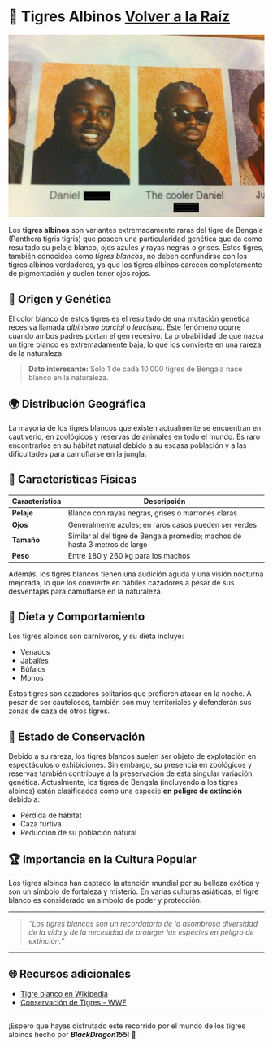 # 🐯 Tigres Albinos [Volver a la Raíz](./)

![Imagen](./images/daniel.png)

Los **tigres albinos** son variantes extremadamente raras del tigre de Bengala (Panthera tigris tigris) que poseen una particularidad genética que da como resultado su pelaje blanco, ojos azules y rayas negras o grises. Estos tigres, también conocidos como *tigres blancos*, no deben confundirse con los tigres albinos verdaderos, ya que los tigres albinos carecen completamente de pigmentación y suelen tener ojos rojos.

## 📜 Origen y Genética

El color blanco de estos tigres es el resultado de una mutación genética recesiva llamada *albinismo parcial* o *leucismo*. Este fenómeno ocurre cuando ambos padres portan el gen recesivo. La probabilidad de que nazca un tigre blanco es extremadamente baja, lo que los convierte en una rareza de la naturaleza.

> **Dato interesante:** Solo 1 de cada 10,000 tigres de Bengala nace blanco en la naturaleza. 

## 🌍 Distribución Geográfica

La mayoría de los tigres blancos que existen actualmente se encuentran en cautiverio, en zoológicos y reservas de animales en todo el mundo. Es raro encontrarlos en su hábitat natural debido a su escasa población y a las dificultades para camuflarse en la jungla.

## 🧬 Características Físicas

| Característica     | Descripción                                                                 |
|--------------------|-----------------------------------------------------------------------------|
| **Pelaje**         | Blanco con rayas negras, grises o marrones claras                           |
| **Ojos**           | Generalmente azules; en raros casos pueden ser verdes                       |
| **Tamaño**         | Similar al del tigre de Bengala promedio; machos de hasta 3 metros de largo |
| **Peso**           | Entre 180 y 260 kg para los machos                                         |

Además, los tigres blancos tienen una audición aguda y una visión nocturna mejorada, lo que los convierte en hábiles cazadores a pesar de sus desventajas para camuflarse en la naturaleza.

## 🍖 Dieta y Comportamiento

Los tigres albinos son carnívoros, y su dieta incluye:

- Venados
- Jabalíes
- Búfalos
- Monos

Estos tigres son cazadores solitarios que prefieren atacar en la noche. A pesar de ser cautelosos, también son muy territoriales y defenderán sus zonas de caza de otros tigres.

## 🚨 Estado de Conservación

Debido a su rareza, los tigres blancos suelen ser objeto de explotación en espectáculos o exhibiciones. Sin embargo, su presencia en zoológicos y reservas también contribuye a la preservación de esta singular variación genética. Actualmente, los tigres de Bengala (incluyendo a los tigres albinos) están clasificados como una especie **en peligro de extinción** debido a:

- Pérdida de hábitat
- Caza furtiva
- Reducción de su población natural

## 🏆 Importancia en la Cultura Popular

Los tigres albinos han captado la atención mundial por su belleza exótica y son un símbolo de fortaleza y misterio. En varias culturas asiáticas, el tigre blanco es considerado un símbolo de poder y protección.

---

> *“Los tigres blancos son un recordatorio de la asombrosa diversidad de la vida y de la necesidad de proteger las especies en peligro de extinción.”*

---

## 🌐 Recursos adicionales

- [Tigre blanco en Wikipedia](https://es.wikipedia.org/wiki/Tigre_blanco)
- [Conservación de Tigres - WWF](https://www.worldwildlife.org/)

---

¡Espero que hayas disfrutado este recorrido por el mundo de los tigres albinos hecho por ___BlackDragon155___! 🐅
